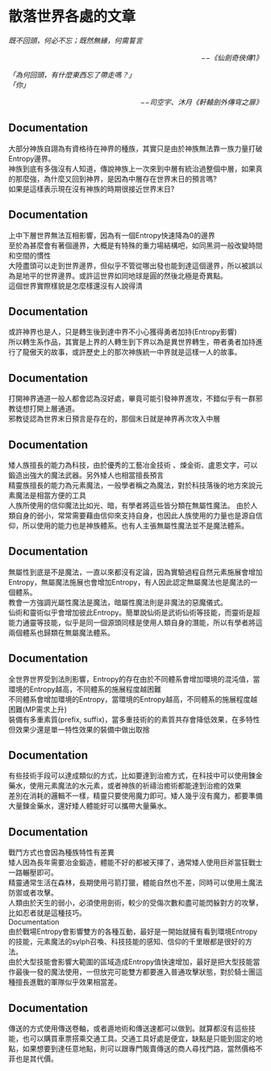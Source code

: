 # 散落世界各處的文章

*既不回頭，何必不忘；既然無緣，何需誓言*  
<p align="right"><i>−−《仙劍奇俠傳1》</i></p>

*「為何回頭，有什麼東西忘了帶走嗎？」*  
*「你」*  
<p align="right"><i>−−司空宇、沐月《軒轅劍外傳穹之扉》</i></p>


## Documentation
大部分神族自詡為有資格待在神界的種族，其實只是由於神族無法靠一族力量打破Entropy邊界。  
神族到底有多強沒有人知道，傳說神族上一次來到中層有統治過整個中層，如果真的那麼強，為什麼又回到神界，是因為中層存在世界末日的預言嗎?   
如果是這樣表示現在沒有神族的時期很接近世界末日?  
## Documentation
上中下層世界無法互相影響，因為有一個Entropy快速降為0的邊界   
至於為甚麼會有著個邊界，大概是有特殊的重力場結構吧，如同黑洞一般改變時間和空間的慣性   
大陸盡頭可以走到世界邊界，但似乎不管從哪出發也能到達這個邊界，所以被誤以為是地平的世界邊界。或許這世界如同地球是圓的然後北極是奇異點。  
這個世界實際樣貌是怎麼樣還沒有人說得清   
## Documentation
或許神界也是人，只是轉生後到達中界不小心獲得勇者加持(Entropy影響)  
所以轉生系作品，其實是上界的人轉生到下界以為是異世界轉生，帶者勇者加持進行了龍傲天的故事，或許歷史上的那次神族統一中界就是這樣一人的故事。   
## Documentation
打開神界通道一般人都會認為沒好處，畢竟可能引發神界進攻，不錯似乎有一群邪教徒想打開上層通道。   
邪教徒認為世界末日預言是存在的，那個末日就是神界再次攻入中層   
## Documentation
矮人族擅長的能力為科技，由於優秀的工藝冶金技術 、煉金術、盧恩文字，可以鍛造出強大的魔法武器。另外矮人也相當擅長預言  
精靈族擅長的能力為元素魔法，一般學者稱之為魔法，對於科技落後的地方來說元素魔法是相當方便的工具  
人族所使用的信仰魔法比如光、暗，有學者將這些皆分類在無屬性魔法。 由於人類自身的弱小，常常需要藉由信仰來支持自身，也因此人族使用的力量也是源自信仰，所以使用的能力也是神族體系。也有人主張無屬性魔法並不是魔法體系。   
## Documentation
無屬性到底是不是魔法，一直以來都沒有定論，因為實驗過程自然元素施展會增加Entropy，無屬魔法施展也會增加Entropy，有人因此認定無屬魔法也是魔法的一個體系。  
教會一方強調光屬性魔法是魔法，暗屬性魔法則是非魔法的惡魔儀式。  
仙術和靈術似乎會增加彼此Entropy。簡單說仙術是武術仙術等技能，而靈術是超能力通靈等技能，似乎是同一個源頭同樣是使用人類自身的潛能，所以有學者將這兩個體系也歸類在無屬魔法體系。  
## Documentation
全世界世界受到法則影響，Entropy的存在由於不同體系會增加環境的混沌值，當環境的Entropy越高，不同體系的施展程度越困難  
不同體系會增加環境的Entropy，當環境的Entropy越高，不同體系的施展程度越困難(MP需求上升)  
裝備有多重素質(prefix, suffix)，當多重技術的的素質共存會降低效果，在多特性但效果少還是單一特性效果的裝備中做出取捨   
## Documentation
有些技術手段可以達成類似的方式，比如要達到治癒方式，在科技中可以使用鍊金藥水，使用元素魔法的水元素，或者神族的祈禱治癒術都能達到治癒的效果  
差別在消耗的邏輯不一樣，精靈只要使用魔力即可。矮人幾乎沒有魔力，都要準備大量鍊金藥水，還好矮人體能好可以攜帶大量藥水。  
## Documentation
戰鬥方式也會因為種族特性有差異  
矮人因為長年需要冶金鍛造，體能不好的都被天擇了，通常矮人使用巨斧當狂戰士一路輾壓即可。   
精靈通常生活在森林，長期使用弓箭打獵，體能自然也不差，同時可以使用土魔法防禦或者攻擊。  
人類由於天生的弱小，必須使用劍術，較少的受傷次數和盡可能閃躲對方的攻擊，比如忍者就是這種技巧。  
Documentation   
由於戰場Entropy會影響雙方的各種互動，最好是一開始就擁有看到環境Entropy的技能，元素魔法的sylph召喚、科技技能的感知、信仰的千里眼都是很好的方法。  
由於大型技能會影響大範圍的區域造成Entropy值快速增加，最好是把大型技能當作最後一發的魔法使用，一但放完可能雙方都要進入普通攻擊狀態，對於騎士團這種擅長進戰的軍隊似乎效果相當差。  
## Documentation
傳送的方式使用傳送卷軸，或者遁地術和傳送速都可以做到。就算都沒有這些技能，也可以購買車票搭乘交通工具。交通工具好處是便宜，缺點是只能到固定的地點，如果想要到達任意地點，則可以跟專門販賣傳送的商人尋找門路，當然價格不菲也是其代價。  
